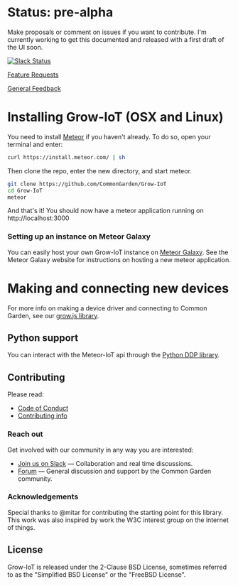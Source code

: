# Status: pre-alpha

Make proposals or comment on issues if you want to contribute. I'm currently working to get this documented and released with a first draft of the UI soon. 

[![Slack Status](http://slack.commongarden.org/badge.svg)](http://slack.commongarden.org)

[Feature Requests](http://forum.commongarden.org/c/feature-requests)

[General Feedback](http://forum.commongarden.org/c/feedback)

# Installing Grow-IoT (OSX and Linux)

You need to install [Meteor](https://www.meteor.com/) if you haven't already. To do so, open your terminal and enter:
```bash
curl https://install.meteor.com/ | sh
```

Then clone the repo, enter the new directory, and start meteor.

```bash
git clone https://github.com/CommonGarden/Grow-IoT
cd Grow-IoT
meteor
```

And that's it! You should now have a meteor application running on http://localhost:3000

### Setting up an instance on Meteor Galaxy

You can easily host your own Grow-IoT instance on [Meteor Galaxy](https://galaxy.meteor.com/). See the Meteor Galaxy website for instructions on hosting a new meteor application.

# Making and connecting new devices
For more info on making a device driver and connecting to Common Garden, see our [grow.js library](https://github.com/CommonGarden/grow.js).

## Python support
You can interact with the Meteor-IoT api through the [Python DDP library](https://github.com/hharnisc/python-ddp).

## Contributing

Please read:
* [Code of Conduct](https://github.com/CommonGarden/Organization/blob/master/code-of-conduct.md)
* [Contributing info](https://github.com/CommonGarden/Organization/blob/master/contributing.md)

### Reach out
Get involved with our community in any way you are interested:

* [Join us on Slack](http://slack.commongarden.org) — Collaboration and real time discussions.
* [Forum](http://forum.commongarden.org/) — General discussion and support by the Common Garden community.

### Acknowledgements
Special thanks to @mitar for contributing the starting point for this library. This work was also inspired by work the W3C interest group on the internet of things.

## License
Grow-IoT is released under the 2-Clause BSD License, sometimes referred to as the "Simplified BSD License" or the "FreeBSD License". 
